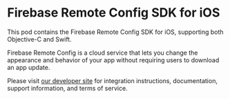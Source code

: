 # Firebase Remote Config SDK for iOS

This pod contains the Firebase Remote Config SDK for iOS, supporting both
Objective-C and Swift.

Firebase Remote Config is a cloud service that lets you change the appearance
and behavior of your app without requiring users to download an app update.

Please visit [our developer site](https://firebase.google.com/docs/remote-config/)
for integration instructions, documentation, support information, and terms of service.
